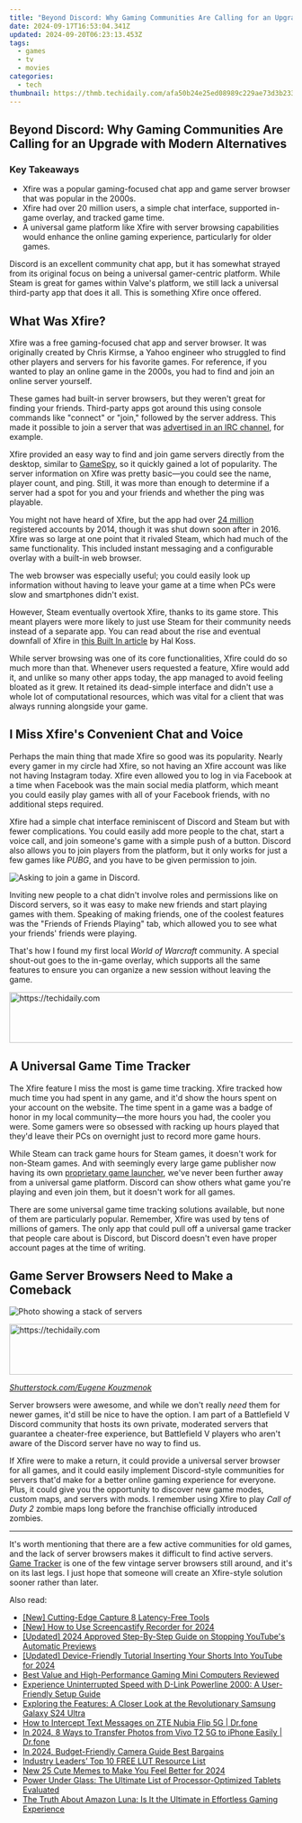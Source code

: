 ```yaml
---
title: "Beyond Discord: Why Gaming Communities Are Calling for an Upgrade with Modern Alternatives"
date: 2024-09-17T16:53:04.341Z
updated: 2024-09-20T06:23:13.453Z
tags:
  - games
  - tv
  - movies
categories:
  - tech
thumbnail: https://thmb.techidaily.com/afa50b24e25ed08989c229ae73d3b233da6ab60b7cf21c80e9cb56c9f6856e1f.jpg
---
```


## Beyond Discord: Why Gaming Communities Are Calling for an Upgrade with Modern Alternatives

### Key Takeaways

* Xfire was a popular gaming-focused chat app and game server browser that was popular in the 2000s.
* Xfire had over 20 million users, a simple chat interface, supported in-game overlay, and tracked game time.
* A universal game platform like Xfire with server browsing capabilities would enhance the online gaming experience, particularly for older games.

 Discord is an excellent community chat app, but it has somewhat strayed from its original focus on being a universal gamer-centric platform. While Steam is great for games within Valve's platform, we still lack a universal third-party app that does it all. This is something Xfire once offered.

##  What Was Xfire?

 Xfire was a free gaming-focused chat app and server browser. It was originally created by Chris Kirmse, a Yahoo engineer who struggled to find other players and servers for his favorite games. For reference, if you wanted to play an online game in the 2000s, you had to find and join an online server yourself.

 These games had built-in server browsers, but they weren't great for finding your friends. Third-party apps got around this using console commands like "connect" or "join," followed by the server address. This made it possible to join a server that was [advertised in an IRC channel](https://facebook-video-share.techidaily.com/updated-efficiently-upload-and-render-youtube-videos-with-precision-for-2024/), for example.

 Xfire provided an easy way to find and join game servers directly from the desktop, similar to [GameSpy](https://extra-lessons.techidaily.com/the-smart-guide-to-procuring-premium-image-banners/), so it quickly gained a lot of popularity. The server information on Xfire was pretty basic—you could see the name, player count, and ping. Still, it was more than enough to determine if a server had a spot for you and your friends and whether the ping was playable.

 You might not have heard of Xfire, but the app had over [24 million](https://en.wikipedia.org/wiki/Xfire#:~:text=it%20had%20over-,24%20million,-registered%20users.) registered accounts by 2014, though it was shut down soon after in 2016\. Xfire was so large at one point that it rivaled Steam, which had much of the same functionality. This included instant messaging and a configurable overlay with a built-in web browser.

 The web browser was especially useful; you could easily look up information without having to leave your game at a time when PCs were slow and smartphones didn't exist.

 However, Steam eventually overtook Xfire, thanks to its game store. This meant players were more likely to just use Steam for their community needs instead of a separate app. You can read about the rise and eventual downfall of Xfire in [this Built In article](https://builtin.com/articles/xfire-oral-history) by Hal Koss.

 While server browsing was one of its core functionalities, Xfire could do so much more than that. Whenever users requested a feature, Xfire would add it, and unlike so many other apps today, the app managed to avoid feeling bloated as it grew. It retained its dead-simple interface and didn't use a whole lot of computational resources, which was vital for a client that was always running alongside your game.

##  I Miss Xfire's Convenient Chat and Voice

 Perhaps the main thing that made Xfire so good was its popularity. Nearly every gamer in my circle had Xfire, so not having an Xfire account was like not having Instagram today. Xfire even allowed you to log in via Facebook at a time when Facebook was the main social media platform, which meant you could easily play games with all of your Facebook friends, with no additional steps required.

 Xfire had a simple chat interface reminiscent of Discord and Steam but with fewer complications. You could easily add more people to the chat, start a voice call, and join someone's game with a simple push of a button. Discord also allows you to join players from the platform, but it only works for just a few games like _PUBG_, and you have to be given permission to join.

![Asking to join a game in Discord.](https://static1.howtogeekimages.com/wordpress/wp-content/uploads/2024/08/2024-08-15_19h15_02.png) 

 Inviting new people to a chat didn't involve roles and permissions like on Discord servers, so it was easy to make new friends and start playing games with them. Speaking of making friends, one of the coolest features was the "Friends of Friends Playing" tab, which allowed you to see what your friends' friends were playing.

 That's how I found my first local _World of Warcraft_ community. A special shout-out goes to the in-game overlay, which supports all the same features to ensure you can organize a new session without leaving the game.

<!-- affiliate ads begin -->
<a href="https://malaysia-healthcare-travel-council.pxf.io/c/5597632/1557747/17382" target="_top" id="1557747">
  <img src="//a.impactradius-go.com/display-ad/17382-1557747" border="0" alt="https://techidaily.com" width="728" height="90"/>
</a>
<img height="0" width="0" src="https://malaysia-healthcare-travel-council.pxf.io/i/5597632/1557747/17382" style="position:absolute;visibility:hidden;" border="0" />
<!-- affiliate ads end -->

##  A Universal Game Time Tracker

 The Xfire feature I miss the most is game time tracking. Xfire tracked how much time you had spent in any game, and it'd show the hours spent on your account on the website. The time spent in a game was a badge of honor in my local community—the more hours you had, the cooler you were. Some gamers were so obsessed with racking up hours played that they'd leave their PCs on overnight just to record more game hours.

 While Steam can track game hours for Steam games, it doesn't work for non-Steam games. And with seemingly every large game publisher now having its own [proprietary game launcher](https://instagram-clips.techidaily.com/in-2024-your-daily-dose-of-delightful-and-distressing-memes-from-ig/), we've never been further away from a universal game platform. Discord can show others what game you're playing and even join them, but it doesn't work for all games.

 There are some universal game time tracking solutions available, but none of them are particularly popular. Remember, Xfire was used by tens of millions of gamers. The only app that could pull off a universal game tracker that people care about is Discord, but Discord doesn't even have proper account pages at the time of writing.

##  Game Server Browsers Need to Make a Comeback

![Photo showing a stack of servers](https://static1.howtogeekimages.com/wordpress/wp-content/uploads/2022/09/shutterstock_43367116.jpg) 

<!-- affiliate ads begin -->
<a href="https://imp.i110150.net/c/5597632/798161/11305" target="_top" id="798161">
  <img src="//a.impactradius-go.com/display-ad/11305-798161" border="0" alt="https://techidaily.com" width="728" height="90"/>
</a>
<img height="0" width="0" src="https://imp.i110150.net/i/5597632/798161/11305" style="position:absolute;visibility:hidden;" border="0" />
<!-- affiliate ads end -->

_[Shutterstock.com/Eugene Kouzmenok](https://www.shutterstock.com/image-photo/servers-stack-hard-drives-datacenter-43367116)_

 Server browsers were awesome, and while we don't really _need_ them for newer games, it'd still be nice to have the option. I am part of a Battlefield V Discord community that hosts its own private, moderated servers that guarantee a cheater-free experience, but Battlefield V players who aren't aware of the Discord server have no way to find us.

 If Xfire were to make a return, it could provide a universal server browser for all games, and it could easily implement Discord-style communities for servers that'd make for a better online gaming experience for everyone. Plus, it could give you the opportunity to discover new game modes, custom maps, and servers with mods. I remember using Xfire to play _Call of Duty 2_ zombie maps long before the franchise officially introduced zombies.

---

 It's worth mentioning that there are a few active communities for old games, and the lack of server browsers makes it difficult to find active servers. [Game Tracker](https://www.gametracker.com/) is one of the few vintage server browsers still around, and it's on its last legs. I just hope that someone will create an Xfire-style solution sooner rather than later.

<ins class="adsbygoogle"
     style="display:block"
     data-ad-format="autorelaxed"
     data-ad-client="ca-pub-7571918770474297"
     data-ad-slot="1223367746"></ins>

<ins class="adsbygoogle"
     style="display:block"
     data-ad-client="ca-pub-7571918770474297"
     data-ad-slot="8358498916"
     data-ad-format="auto"
     data-full-width-responsive="true"></ins>

<span class="atpl-alsoreadstyle">Also read:</span>
<div><ul>
<li><a href="https://screen-recording.techidaily.com/new-cutting-edge-capture-8-latency-free-tools/"><u>[New] Cutting-Edge Capture 8 Latency-Free Tools</u></a></li>
<li><a href="https://remote-screen-capture.techidaily.com/new-how-to-use-screencastify-recorder-for-2024/"><u>[New] How to Use Screencastify Recorder for 2024</u></a></li>
<li><a href="https://fox-links.techidaily.com/updated-2024-approved-step-by-step-guide-on-stopping-youtubes-automatic-previews/"><u>[Updated] 2024 Approved Step-By-Step Guide on Stopping YouTube's Automatic Previews</u></a></li>
<li><a href="https://facebook-record-videos.techidaily.com/updated-device-friendly-tutorial-inserting-your-shorts-into-youtube-for-2024/"><u>[Updated] Device-Friendly Tutorial Inserting Your Shorts Into YouTube for 2024</u></a></li>
<li><a href="https://buynow-help.techidaily.com/best-value-and-high-performance-gaming-mini-computers-reviewed/"><u>Best Value and High-Performance Gaming Mini Computers Reviewed</u></a></li>
<li><a href="https://buynow-help.techidaily.com/experience-uninterrupted-speed-with-d-link-powerline-2000-a-user-friendly-setup-guide/"><u>Experience Uninterrupted Speed with D-Link Powerline 2000: A User-Friendly Setup Guide</u></a></li>
<li><a href="https://buynow-help.techidaily.com/exploring-the-features-a-closer-look-at-the-revolutionary-samsung-galaxy-s24-ultra/"><u>Exploring the Features: A Closer Look at the Revolutionary Samsung Galaxy S24 Ultra</u></a></li>
<li><a href="https://android-location-track.techidaily.com/how-to-intercept-text-messages-on-zte-nubia-flip-5g-drfone-by-drfone-virtual-android/"><u>How to Intercept Text Messages on ZTE Nubia Flip 5G | Dr.fone</u></a></li>
<li><a href="https://android-transfer.techidaily.com/in-2024-8-ways-to-transfer-photos-from-vivo-t2-5g-to-iphone-easily-drfone-by-drfone-transfer-from-android-transfer-from-android/"><u>In 2024, 8 Ways to Transfer Photos from Vivo T2 5G to iPhone Easily | Dr.fone</u></a></li>
<li><a href="https://extra-hints.techidaily.com/in-2024-budget-friendly-camera-guide-best-bargains/"><u>In 2024, Budget-Friendly Camera Guide Best Bargains</u></a></li>
<li><a href="https://extra-lessons.techidaily.com/industry-leaders-top-10-free-lut-resource-list/"><u>Industry Leaders’ Top 10 FREE LUT Resource List</u></a></li>
<li><a href="https://meme-emoji.techidaily.com/new-25-cute-memes-to-make-you-feel-better-for-2024/"><u>New 25 Cute Memes to Make You Feel Better for 2024</u></a></li>
<li><a href="https://buynow-help.techidaily.com/power-under-glass-the-ultimate-list-of-processor-optimized-tablets-evaluated/"><u>Power Under Glass: The Ultimate List of Processor-Optimized Tablets Evaluated</u></a></li>
<li><a href="https://buynow-help.techidaily.com/the-truth-about-amazon-luna-is-it-the-ultimate-in-effortless-gaming-experience/"><u>The Truth About Amazon Luna: Is It the Ultimate in Effortless Gaming Experience</u></a></li>
</ul></div>

